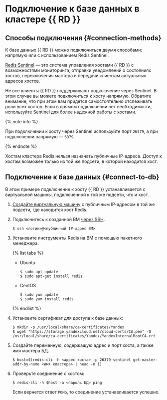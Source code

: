 # Подключение к базе данных в кластере {{ RD }}

## Способы подключения {#connection-methods}

К базе данных {{ RD }} можно подключиться двумя способами: напрямую или с использованием Redis Sentinel. 

[Redis Sentinel](https://redis.io/topics/sentinel) — это система управления хостами {{ RD }} с возможностями мониторинга, отправки уведомлений о состояниях хостов, переключения мастера и передачи клиентам актуальных адресов хостов. 

Не все клиенты {{ RD }} поддерживают подключение через Sentinel. В этом случае вы можете подключиться к хосту напрямую. Обратите внимание, что при этом вам придется самостоятельно отслеживать роли всех хостов. Если в прямом подключении нет необходимости, используйте Sentinel для более надежной работы с хостами.

{% note info %}

При подключении к хосту через Sentinel используйте порт `26379`, а при подключении напрямую — `6379`. 

{% endnote %}

Хостам кластера Redis нельзя назначать публичные IP-адреса. Доступ к хостам возможен только из той же подсети, в которой находится хост.

## Подключение к базе данных {#connect-to-db}

В этом примере подключение к хосту {{ RD }} устанавливается с виртуальной машины, подключенной к той же подсети, что и хост.

1. [Создайте виртуальную машину](../../compute/operations/vm-create/create-linux-vm.md) с публичным IP-адресом в той же подсети, где находится хост Redis.

1. Подключитесь к созданной ВМ [через SSH](../../compute/operations/vm-connect/ssh.md).

   ```
   $ ssh <логин>@<публичный IP-адрес ВМ>
   ```

1. Установите инструменты Redis на ВМ с помощью пакетного менеджера:

   {% list tabs %}

   - Ubuntu
  
     ```
     $ sudo apt update
     $ sudo apt-get install redis
     ```
  
   - CentOS
  
     ```
     $ sudo yum update
     $ sudo yum install redis
     ```
  
   {% endlist %}

1. Установите сертификат для доступа к базе данных:

   ```
   $ mkdir -p /usr/local/share/ca-certificates/Yandex
   $ wget "https://storage.yandexcloud.net/cloud-certs/CA.pem" -O /usr/local/share/ca-certificates/Yandex/YandexInternalRootCA.crt
   ```

1. Создайте переменную, содержащую адрес и порт хоста, а также имя мастера БД.

   ```
   $ host=$(redis-cli -h <адрес хоста> -p 26379 sentinel get-master-addr-by-name <имя кластера> | head -n 1)
   ```

1. Проверьте соединение с хостом:

   ```
   $ redis-cli -h $host -a <пароль БД> ping
   ```

   Если вернется ответ `PONG`, то соединение устанавливается успешно.

